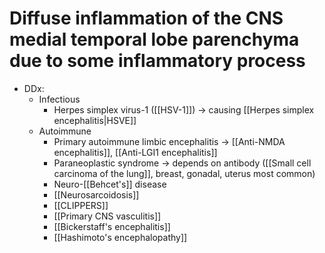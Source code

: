 # Diffuse inflammation of the CNS medial temporal lobe parenchyma due to some inflammatory process 
- DDx:
	- Infectious
		- Herpes simplex virus-1 ([[HSV-1]]) -> causing [[Herpes simplex encephalitis|HSVE]]
	- Autoimmune
		- Primary autoimmune limbic encephalitis -> [[Anti-NMDA encephalitis]], [[Anti-LGI1 encephalitis]]
		- Paraneoplastic syndrome -> depends on antibody ([[Small cell carcinoma of the lung]], breast, gonadal, uterus most common)
		- Neuro-[[Behcet's]] disease
		- [[Neurosarcoidosis]]
		- [[CLIPPERS]]
		- [[Primary CNS vasculitis]]
		- [[Bickerstaff's encephalitis]]
		- [[Hashimoto's encephalopathy]]